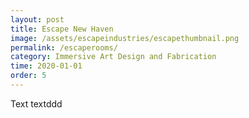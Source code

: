 ```yaml
---
layout: post
title: Escape New Haven
image: /assets/escapeindustries/escapethumbnail.png
permalink: /escaperooms/
category: Immersive Art Design and Fabrication
time: 2020-01-01
order: 5
---
```


Text textddd